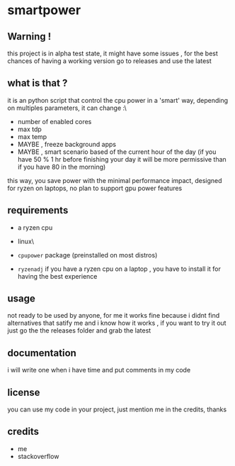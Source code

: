 # smartpower
## Warning !
this project is in alpha test state, it might have some issues , for the best chances of having a working version go to releases and use the latest
## what is that ?
it is an python script that control the cpu power in a 'smart' way, depending on multiples parameters, it can change :\
 - number of enabled cores
 - max tdp
 - max temp
 - MAYBE , freeze background apps
 - MAYBE , smart scenario based of the current hour of the day (if you have 50 % 1 hr before finishing your day it will be more permissive than if you have 80 in the morning)

this way, you save power with the minimal performance impact, designed for ryzen on laptops, no plan to support gpu power features
## requirements
- a ryzen cpu

- linux\
- `cpupower` package (preinstalled on most distros)
- `ryzenadj` if you have a ryzen cpu on a laptop , you have to install it for having the best experience
## usage
not ready to be used by anyone, for me it works fine because i didnt find alternatives that satify me and i know how it works , if you want to try it out just go the the releases folder and grab the latest
## documentation
i will write one when i have time and put comments in my code

## license
you can use my code in your project, just mention me in the credits, thanks
## credits
- me
- stackoverflow
